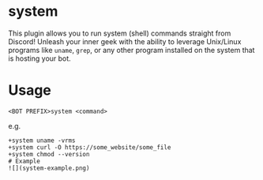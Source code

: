 # system
This plugin allows you to run system (shell) commands straight from Discord! Unleash your inner geek with the ability to leverage Unix/Linux programs like `uname`, `grep`, or any other program installed on the system that is hosting your bot.
# Usage
```
<BOT PREFIX>system <command>
```
e.g.
```
+system uname -vrms
+system curl -O https://some_website/some_file
+system chmod --version
# Example
![](system-example.png)
